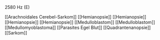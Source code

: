 2580 Hz (E)

[[Arachnoidales Cerebel-Sarkom]]
[[Hemianopsie]]
[[Hemianopsie]]
[[Hemianopsie]]
[[Hemianopsie]]
[[Medulloblastom]]
[[Medulloblastom]]
[[Medullomyoblastoma]]
[[Parasites Egel Blut]]
[[Quadrantenanopsie]]
[[Sarkom]]
